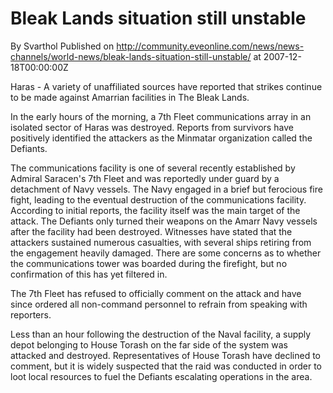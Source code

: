 # Bleak Lands situation still unstable
By Svarthol
Published on http://community.eveonline.com/news/news-channels/world-news/bleak-lands-situation-still-unstable/ at 2007-12-18T00:00:00Z

Haras - A variety of unaffiliated sources have reported that strikes continue to be made against Amarrian facilities in The Bleak Lands.

In the early hours of the morning, a 7th Fleet communications array in an isolated sector of Haras was destroyed. Reports from survivors have positively identified the attackers as the Minmatar organization called the Defiants.

The communications facility is one of several recently established by Admiral Saracen's 7th Fleet and was reportedly under guard by a detachment of Navy vessels. The Navy engaged in a brief but ferocious fire fight, leading to the eventual destruction of the communications facility. According to initial reports, the facility itself was the main target of the attack. The Defiants only turned their weapons on the Amarr Navy vessels after the facility had been destroyed. Witnesses have stated that the attackers sustained numerous casualties, with several ships retiring from the engagement heavily damaged. There are some concerns as to whether the communications tower was boarded during the firefight, but no confirmation of this has yet filtered in.

The 7th Fleet has refused to officially comment on the attack and have since ordered all non-command personnel to refrain from speaking with reporters.

Less than an hour following the destruction of the Naval facility, a supply depot belonging to House Torash on the far side of the system was attacked and destroyed. Representatives of House Torash have declined to comment, but it is widely suspected that the raid was conducted in order to loot local resources to fuel the Defiants escalating operations in the area.

